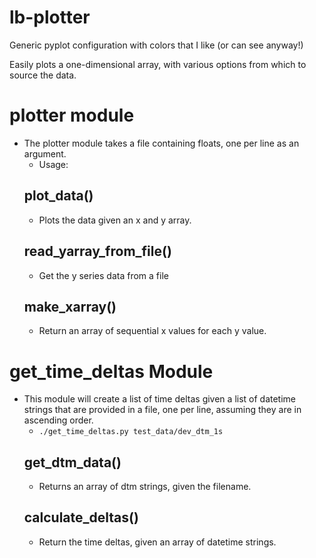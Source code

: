 # lb-plotter
Generic pyplot configuration with colors that I like (or can see anyway!)

Easily plots a one-dimensional array, with various options from which to source
the data. 

# plotter module
* The plotter module takes a file containing floats, one per line as an
argument.
  * Usage: 
  ## plot_data()
    * Plots the data given an x and y array.
  ## read_yarray_from_file()
    * Get the y series data from a file
  ## make_xarray()
    * Return an array of sequential x values for each y value.

# get_time_deltas Module
* This module will create a list of time deltas given a list of datetime strings
that are provided in a file, one per line, assuming they are in ascending
order.
  * `./get_time_deltas.py test_data/dev_dtm_1s`
  ## get_dtm_data()
    * Returns an array of dtm strings, given the filename.
  ## calculate_deltas()
    * Return the time deltas, given an array of datetime strings.
